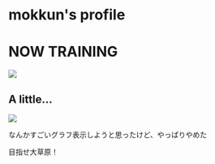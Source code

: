 # mokkun's profile

# NOW TRAINING
<img src="https://skillicons.dev/icons?i=html,css,js,nodejs,java,python,ae" /> <br/>

## A little...
<img src="https://skillicons.dev/icons?i=arduino,blender,bootstrap,express,git,github,linux,raspberrypi," /> <br/>

なんかすごいグラフ表示しようと思ったけど、やっぱりやめた

目指せ大草原！

